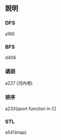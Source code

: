 ## 說明

### DFS
a160  

### BFS
d406

### 遞迴
a227 (河內塔)  

### 排序
a233(qsort function in C)

### STL
a541(map)
